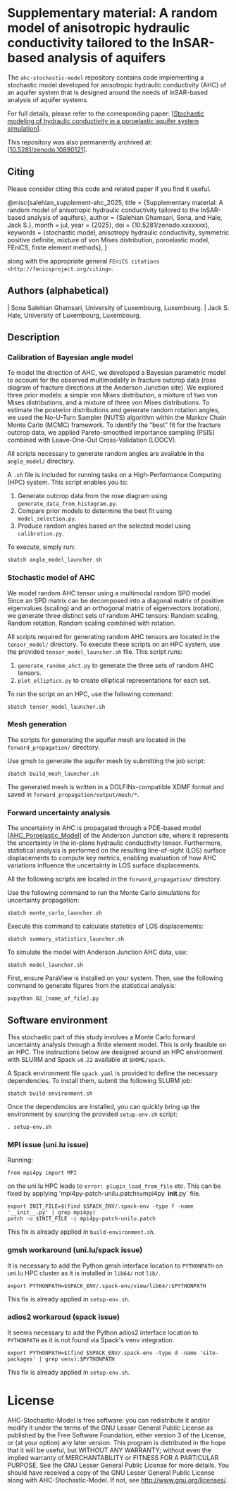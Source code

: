 # Supplementary material: A random model of anisotropic hydraulic conductivity tailored to the InSAR-based analysis of aquifers 

The `ahc-stochastic-model` repository contains code implementing a stochastic model
developed for anisotropic hydraulic conductivity (AHC) of an aquifer system that is
designed around the needs of InSAR-based analysis of aquifer systems.

For full details, please refer to the corresponding paper: [[Stochastic
modeling of hydraulic conductivity in a poroelastic aquifer system
simulation](https://hdl.handle.net/10993/xxxxx)].

This repository was also permanently archived at:
[[10.5281/zenodo.10890121](https://zenodo.org/records/xxxxxxxx)].

## Citing

Please consider citing this code and related paper if you find it useful.

   @misc{salehian_supplement-ahc_2025,
         title = {Supplementary material: A random model of anisotropic hydraulic conductivity tailored to the InSAR-based analysis of aquifers},
         author = {Salehian Ghamsari, Sona, and Hale, Jack S.},
         month = jul,
         year = {2025},
         doi = {10.5281/zenodo.xxxxxxx},
         keywords = {stochastic model, anisotropy hydraulic conductivity, symmetric positive definite, 
	         mixture of von Mises distribution, poroelastic model, FEniCS, finite element methods},
   }

along with the appropriate general `FEniCS citations <http://fenicsproject.org/citing>`.

## Authors (alphabetical)

| Sona Salehian Ghamsari, University of Luxembourg, Luxembourg.
| Jack S. Hale, University of Luxembourg, Luxembourg.

## Description

### Calibration of Bayesian angle model

To model the direction of AHC, we developed a Bayesian parametric model to
account for the observed multimodality in fracture outcrop data (rose diagram
of fracture directions at the Anderson Junction site). We explored three prior
models: a simple von Mises distribution, a mixture of two von Mises
distributions, and a mixture of three von Mises distributions. To estimate the
posterior distributions and generate random rotation angles, we used the
No-U-Turn Sampler (NUTS) algorithm within the Markov Chain Monte Carlo (MCMC)
framework. To identify the “best” fit for the fracture outcrop data, we applied
Pareto-smoothed importance sampling (PSIS) combined with Leave-One-Out
Cross-Validation (LOOCV).

All scripts necessary to generate random angles are available in the
`angle_model/` directory. 

A `.sh` file is included for running tasks on a High-Performance Computing (HPC) system. This 
script enables you to:

1.	Generate outcrop data from the rose diagram using
    `generate_data_from_histogram.py`.
2.	Compare prior models to determine the best fit using `model_selection.py`.
3.	Produce random angles based on the selected model using `calibration.py`.

To execute, simply run:

	sbatch angle_model_launcher.sh

### Stochastic model of AHC

We model random AHC tensor using a multimodal random SPD model. Since an SPD
matrix can be decomposed into a diagonal matrix of positive eigenvalues
(scaling) and an orthogonal matrix of eigenvectors (rotation), we generate
three distinct sets of random AHC tensors: Random scaling, Random rotation,
Random scaling combined with rotation.

All scripts required for generating random AHC tensors are located in the
`tensor_model/` directory. To execute these scripts on an HPC system, use the
provided `tensor_model_launcher.sh` file. This script runs:

1.	`generate_random_ahct.py` to generate the three sets of random AHC tensors.
2.	`plot_elliptics.py` to create elliptical representations for each set.

To run the script on an HPC, use the following command:
	
    sbatch tensor_model_launcher.sh

### Mesh generation

The scripts for generating the aquifer mesh are located in the
`forward_propagation/` directory. 

Use gmsh to generate the aquifer mesh by submitting the job script:
	
	sbatch build_mesh_launcher.sh

The generated mesh is written in a DOLFINx-compatible XDMF format and saved in 
`forward_propagation/output/mesh/*`.

### Forward uncertainty analysis

The uncertainty in AHC is propagated through a PDE-based model
[[AHC_Poroelastic_Model](https://github.com/sonasalehian/AHC-Poroelastic-Model)]
of the Anderson Junction site, where it represents the uncertainty in the
in-plane hydraulic conductivity tensor. Furthermore, statistical analysis is
performed on the resulting line-of-sight (LOS) surface displacements to compute
key metrics, enabling evaluation of how AHC variations influence the
uncertainty in LOS surface displacements.

All the following scripts are located in the `forward_propagation/` directory.

Use the following command to run the Monte Carlo simulations for uncertainty
propagation: 
	
    sbatch monte_carlo_launcher.sh

Execute this command to calculate statistics of LOS displacements:

	sbatch summary_statistics_launcher.sh

To simulate the model with Anderson Junction AHC data, use:

	sbatch model_launcher.sh

First, ensure ParaView is installed on your system. Then, use the following
command to generate figures from the statistical analysis:
	
    pvpython 02_[name_of_file].py

## Software environment

This stochastic part of this study involves a Monte Carlo forward uncertainty
analysis through a finite element model. This is only feasible on an HPC. The
instructions below are designed around an HPC environment with SLURM and Spack
`v0.22` available at `$HOME/spack`.

A Spack environment file `spack.yaml` is provided to define the necessary
dependencies. To install them, submit the following SLURM job:

    sbatch build-environment.sh
 
Once the dependencies are installed, you can quickly bring up the environment
by sourcing the provided `setup-env.sh` script:

    . setup-env.sh

### MPI issue (uni.lu issue)

Running:

    from mpi4py import MPI

on the uni.lu HPC leads to `error: plugin_load_from_file` etc. This can be
fixed by applying 'mpi4py-patch-unilu.patch` to `mpi4py` `__init__.py` file.

    export INIT_FILE=$(find $SPACK_ENV/.spack-env -type f -name '__init__.py' | grep mpi4py)
    patch -u $INIT_FILE -i mpi4py-patch-unilu.patch

This fix is already applied in `build-environment.sh`.

### gmsh workaround (uni.lu/spack issue)

It is necessary to add the Python gmsh interface location to `PYTHONPATH` on
uni.lu HPC cluster as it is installed in `lib64/` not `lib/`.

    export PYTHONPATH=$SPACK_ENV/.spack-env/view/lib64/:$PYTHONPATH

This fix is already applied in `setup-env.sh`.

### adios2 workaroud (spack issue)

It seems necessary to add the Python adios2 interface location to `PYTHONPATH`
as it is not found via Spack's venv integration.
 
    export PYTHONPATH=$(find $SPACK_ENV/.spack-env -type d -name 'site-packages' | grep venv):$PYTHONPATH

This fix is already applied in `setup-env.sh`.


License
==========

AHC-Stochastic-Model is free software: you can redistribute it and/or modify
it under the terms of the GNU Lesser General Public License as published by the
Free Software Foundation, either version 3 of the License, or (at your option)
any later version. This program is distributed in the hope that it will be
useful, but WITHOUT ANY WARRANTY; without even the implied warranty of
MERCHANTABILITY or FITNESS FOR A PARTICULAR PURPOSE. See the GNU Lesser General
Public License for more details. You should have received a copy of the GNU
Lesser General Public License along with AHC-Stochastic-Model. If not,
see http://www.gnu.org/licenses/.
